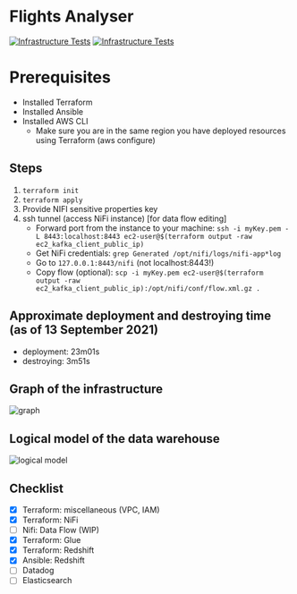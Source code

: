 # Flights Analyser

[![Infrastructure Tests](https://www.bridgecrew.cloud/badges/github/piotsik/project/general)](https://www.bridgecrew.cloud/link/badge?vcs=github&fullRepo=piotsik%2Fproject&benchmark=INFRASTRUCTURE+SECURITY)
[![Infrastructure Tests](https://www.bridgecrew.cloud/badges/github/piotsik/project/cis_aws)](https://www.bridgecrew.cloud/link/badge?vcs=github&fullRepo=piotsik%2Fproject&benchmark=CIS+AWS+V1.2)

# Prerequisites
- Installed Terraform
- Installed Ansible
- Installed AWS CLI
    - Make sure you are in the same region you have deployed resources using Terraform (aws configure)

## Steps
1. `terraform init`
2. `terraform apply`
3. Provide NIFI sensitive properties key 
4. ssh tunnel (access NiFi instance) [for data flow editing]
    - Forward port from the instance to your machine: 
    `ssh -i myKey.pem -L 8443:localhost:8443 ec2-user@$(terraform output -raw ec2_kafka_client_public_ip)`
    - Get NiFi credentials: 
    `grep Generated /opt/nifi/logs/nifi-app*log`
    - Go to `127.0.0.1:8443/nifi` (not localhost:8443!)
    - Copy flow (optional):
    `scp -i myKey.pem ec2-user@$(terraform output -raw ec2_kafka_client_public_ip):/opt/nifi/conf/flow.xml.gz .`

## Approximate deployment and destroying time (as of 13 September 2021)
- deployment: 23m01s
- destroying:  3m51s

## Graph of the infrastructure
![graph](https://github.com/piotsik/flights_analyser/blob/main/images/graph.png)

## Logical model of the data warehouse
![logical model](https://github.com/piotsik/flights_analyser/blob/main/images/logicalmodel.png)

## Checklist
- [x] Terraform: miscellaneous (VPC, IAM)
- [x] Terraform: NiFi
- [ ] Nifi: Data Flow (WIP)
- [x] Terraform: Glue
- [x] Terraform: Redshift
- [x] Ansible: Redshift
- [ ] Datadog
- [ ] Elasticsearch
